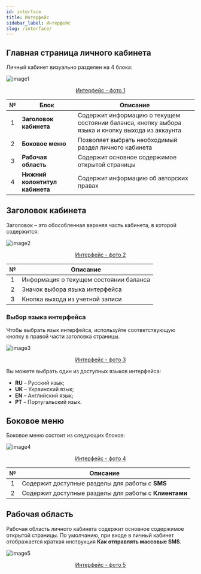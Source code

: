 ```yaml
---
id: interface
title: Интерфейс
sidebar_label: Интерфейс
slug: /interface/
---
```


## Главная страница личного кабинета

Личный кабинет визуально разделен на 4 блока:

![image1](/img/ru/general_interface/image1.png "Интерфейс") <center><u>Интерфейс - фото 1</u></center>

|  №  | Блок | Описание |
| :-: | ---- | -------- |
| 1 | **Заголовок кабинета** | Содержит информацию о текущем состоянии баланса, кнопку выбора языка и кнопку выхода из аккаунта |
| 2 | **Боковое меню** | Позволяет выбрать необходимый раздел личного кабинета |
| 3 | **Рабочая область** | Содержит основное содержимое открытой страницы |
| 4 | **Нижний колонтитул кабинета** | Содержит информацию об авторских правах |

## Заголовок кабинета

Заголовок – это обособленная верхняя часть кабинета, в которой содержится:

![image2](/img/ru/general_interface/image2.png "Интерфейс") <center><u>Интерфейс - фото 2</u></center>

|  №  | Описание |
| :-: | -------- |
| 1 | Информация о текущем состоянии баланса |
| 2 | Значок выбора языка интерфейса |
| 3 | Кнопка выхода из учетной записи |

### Выбор языка интерфейса

Чтобы выбрать язык интерфейса, используйте соответствующую кнопку в правой части заголовка страницы.

![image3](/img/ru/general_interface/image3.png "Интерфейс") <center><u>Интерфейс - фото 3</u></center>

Вы можете выбрать один из доступных языков интерфейса:

* **RU** – Русский язык;
* **UK** – Украинский язык;
* **EN** – Английский язык;
* **PT** – Португальский язык.

## Боковое меню

Боковое меню состоит из следующих блоков:

![image4](/img/ru/general_interface/image4.png "Интерфейс") <center><u>Интерфейс - фото 4</u></center>

|  №  | Описание |
| :-: | -------- |
| 1 | Содержит доступные разделы для работы с **SMS** |
| 2 | Содержит доступные разделы для работы с **Клиентами** |

## Рабочая область

Рабочая область личного кабинета содержит основное содержимое открытой страницы. По умолчанию, при входе в личный кабинет отображается краткая инструкция **Как отправлять массовые SMS**.

![image5](/img/ru/general_interface/image5.png "Интерфейс") <center><u>Интерфейс - фото 5</u></center>
